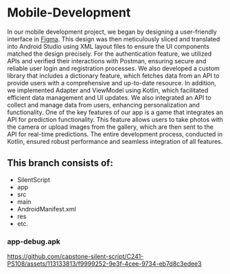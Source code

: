 # Mobile-Development

In our mobile development project, we began by designing a user-friendly interface in [Figma](https://www.figma.com/design/bMKJ0hyDhmpnDxbfPDpLdb/Capstone-Figma?node-id=0-1&t=aDedkTKiLr7eZmsk-0). This design was then meticulously sliced and translated into Android Studio using XML layout files to ensure the UI components matched the design precisely. For the authentication feature, we utilized APIs and verified their interactions with Postman, ensuring secure and reliable user login and registration processes. We also developed a custom library that includes a dictionary feature, which fetches data from an API to provide users with a comprehensive and up-to-date resource. In addition, we implemented Adapter and ViewModel using Kotlin, which facilitated efficient data management and UI updates. We also integrated an API to collect and manage data from users, enhancing personalization and functionality. One of the key features of our app is a game that integrates an API for prediction functionality. This feature allows users to take photos with the camera or upload images from the gallery, which are then sent to the API for real-time predictions. The entire development process, conducted in Kotlin, ensured robust performance and seamless integration of all features.

## This branch consists of:

* SilentScript
* app
* src
* main
* AndroidManifest.xml
* res
* etc.

### app-debug.apk

https://github.com/capstone-silent-script/C241-PS108/assets/113133813/f9999252-9e3f-4cee-9734-eb7d8c3edee3









